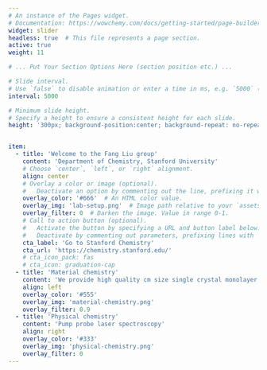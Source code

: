 ```yaml
---
# An instance of the Pages widget.
# Documentation: https://wowchemy.com/docs/getting-started/page-builder/#people
widget: slider
headless: true  # This file represents a page section.
active: true
weight: 11

# ... Put Your Section Options Here (section position etc.) ...

# Slide interval.
# Use `false` to disable animation or enter a time in ms, e.g. `5000` (5s).
interval: 5000

# Minimum slide height.
# Specify a height to ensure a consistent height for each slide.
height: '300px; background-position:center; background-repeat: no-repeat; background-size: cover'


item:
  - title: 'Welcome to the Fang Liu group'
    content: 'Department of Chemistry, Stanford University'
    # Choose `center`, `left`, or `right` alignment.
    align: center
    # Overlay a color or image (optional).
    #   Deactivate an option by commenting out the line, prefixing it with `#`.
    overlay_color: '#666'  # An HTML color value.
    overlay_img: 'lab-setup.png'  # Image path relative to your `assets/media/` folder
    overlay_filter: 0  # Darken the image. Value in range 0-1.
    # Call to action button (optional).
    #   Activate the button by specifying a URL and button label below.
    #   Deactivate by commenting out parameters, prefixing lines with `#`.
    cta_label: 'Go to Stanford Chemistry'
    cta_url: 'https://chemistry.stanford.edu/'
    # cta_icon_pack: fas
    # cta_icon: graduation-cap
  - title: 'Material chemistry'
    content: 'We provide high quality cm size single crystal monolayer'
    align: left
    overlay_color: '#555'
    overlay_img: 'material-chemistry.png'
    overlay_filter: 0.9
  - title: 'Physical chemistry'
    content: 'Pump probe laser spectroscopy'
    align: right
    overlay_color: '#333'
    overlay_img: 'physical-chemistry.png'
    overlay_filter: 0
---
```

